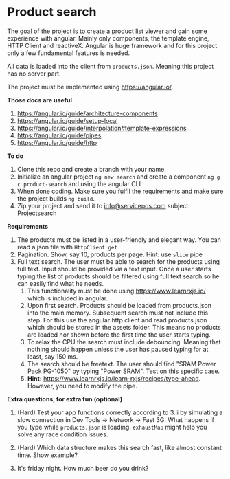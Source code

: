 # Product search

The goal of the project is to create a product list viewer and gain some experience with angular. 
Mainly only components, the template engine, HTTP Client and reactiveX.
Angular is huge framework and for this project only a few fundamental features is needed. 
  
All data is loaded into the client from `products.json`. Meaning this project has no server part.

The project must be implemented using https://angular.io/.

**Those docs are useful**

1. https://angular.io/guide/architecture-components
1. https://angular.io/guide/setup-local
1. https://angular.io/guide/interpolation#template-expressions
1. https://angular.io/guide/pipes
1. https://angular.io/guide/http

**To do**

1. Clone this repo and create a branch with your name.
1. Initialize an angular project `ng new search` and create a component `ng g c product-search` and using the angular CLI
1. When done coding. Make sure you fulfil the requirements and make sure the project builds `ng build`.
1. Zip your project and send it to info@servicepos.com subject: Projectsearch


**Requirements**

1. The products must be listed in a user-friendly and elegant way. You can read a json file with `HttpClient get`
1. Pagination. Show, say 10, products per page. Hint: use `slice` pipe
1. Full text search. The user must be able to search for the products using full text. Input should be provided via a text input. Once a user starts typing the list of products should be filtered using full text search so he can easily find what he needs.
   1. This functionality must be done using https://www.learnrxjs.io/ which is included in angular. 
   1. Upon first search. Products should be loaded from products.json into the main memory. Subsequent search must not include this step. For this use the angular http client and read products.json which should be stored in the assets folder. This means no products are loaded nor shown before the first time the user starts typing.
   1. To relax the CPU the search must include debouncing. Meaning that nothing should happen unless the user has paused typing for at least, say 150 ms.
   1. The search should be freetext. The user should find "SRAM Power Pack PG-1050" by typing "Power SRAM". Test on this specific case.
   1. **Hint:** https://www.learnrxjs.io/learn-rxjs/recipes/type-ahead. However, you need to modify the pipe.


**Extra questions, for extra fun (optional)**
1. (Hard) Test your app functions correctly according to 3.ii by simulating a slow connection in Dev Tools -> Network -> Fast 3G.
    What happens if you type while `products.json` is loading.
   `exhaustMap` might help you solve any race condition issues. 
  
1. (Hard) Which data structure makes this search fast, like almost constant time. Show example?
1. It's friday night. How much beer do you drink?



